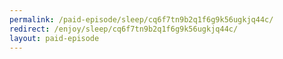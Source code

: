 ```yaml
---
permalink: /paid-episode/sleep/cq6f7tn9b2q1f6g9k56ugkjq44c/
redirect: /enjoy/sleep/cq6f7tn9b2q1f6g9k56ugkjq44c/
layout: paid-episode
---
```

